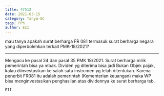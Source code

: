 ```yaml
---
title: 47512
date: 2021-03-15
category: Tanya-SC
tags: PPh
author: EII
---
```


mau tanya apakah surat berharga FR 081 termasuk surat berharga negara yang diperbolehkan terkait PMK-18/2021?

---

Mengacu ke pasal 34 dan pasal 35 PMK 18/2021. Surat berharga milik pemerintah bisa ya mbak. Dividen yg diterima bisa jadi Bukan Objek pajak, kalau diinvestasikan ke salah satu instrumen yg telah ditentukan. Karena penerbit FR081 itu adalah pemerintah (Kementerian keuangan) maka WP bisa menginvestasikan penghasilan atas dividennya ke surat berharga tsb.

`EII`
